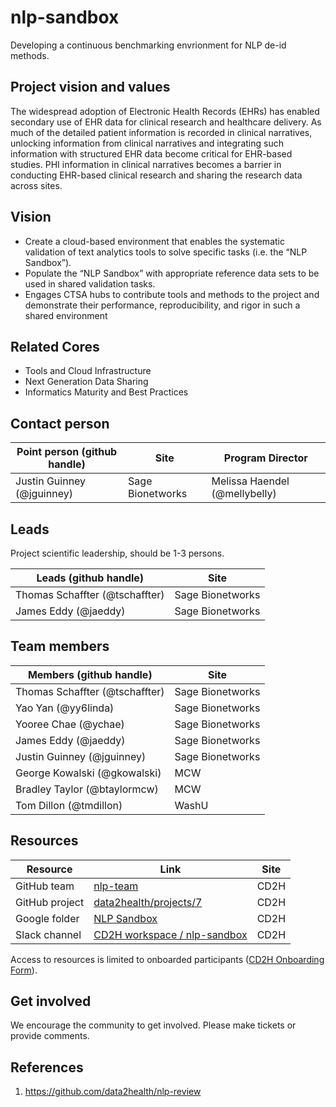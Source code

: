 # nlp-sandbox

Developing a continuous benchmarking envrionment for NLP de-id methods.

## Project vision and values

The widespread adoption of Electronic Health Records (EHRs) has enabled secondary use of EHR data for clinical research and healthcare delivery. As much of the detailed patient information is recorded in clinical narratives, unlocking information from clinical narratives and integrating such information with structured EHR data become critical for EHR-based studies. 
PHI information in clinical narratives becomes a barrier in conducting EHR-based clinical research and sharing the research data across sites.

## Vision

- Create a cloud-based environment that enables the systematic validation of text analytics tools to solve specific tasks (i.e. the “NLP Sandbox”). 
- Populate the “NLP Sandbox” with appropriate reference data sets to be used in shared validation tasks.
- Engages CTSA hubs to contribute tools and methods to the project and demonstrate their performance, reproducibility, and rigor in such a shared environment

## Related Cores

- Tools and Cloud Infrastructure
- Next Generation Data Sharing
- Informatics Maturity and Best Practices

## Contact person

Point person (github handle) | Site | Program Director
----------|--------------|---------------
Justin Guinney (@jguinney) | Sage Bionetworks | Melissa Haendel (@mellybelly)

## Leads

Project scientific leadership, should be 1-3 persons.

Leads (github handle) | Site
----------|--------------|
Thomas Schaffter (@tschaffter) | Sage Bionetworks
James Eddy (@jaeddy) | Sage Bionetworks

## Team members

Members (github handle) | Site
----------|--------------|
Thomas Schaffter (@tschaffter) | Sage Bionetworks
Yao Yan (@yy6linda) | Sage Bionetworks
Yooree Chae (@ychae) | Sage Bionetworks
James Eddy (@jaeddy) | Sage Bionetworks
Justin Guinney (@jguinney) | Sage Bionetworks
George Kowalski (@gkowalski) | MCW
Bradley Taylor (@btaylormcw) | MCW
Tom Dillon (@tmdillon) | WashU

## Resources

Resource | Link | Site
----------|--------------|--------------|
GitHub team | [nlp-team](https://github.com/orgs/data2health/teams/nlp-team) | CD2H
GitHub project | [data2health/projects/7](https://github.com/orgs/data2health/projects/7) | CD2H
Google folder | [NLP Sandbox](https://drive.google.com/drive/folders/1PpFItk7GNvIjbidFNiDHmOn7NHEbpHle) | CD2H
Slack channel | [CD2H workspace / nlp-sandbox](https://app.slack.com/client/T4SPTQGE7/C010044EGTW) | CD2H

Access to resources is limited to onboarded participants ([CD2H Onboarding Form](https://bit.ly/cd2h-onboarding-form)).

## Get involved

We encourage the community to get involved. Please make tickets or provide comments.

## References

1. https://github.com/data2health/nlp-review
